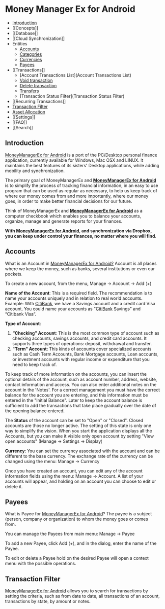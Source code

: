 # Money Manager Ex for Android

- [Introduction](#Introduction)
- [[Concepts]]
- [[Database]]
- [[Cloud Synchronization]]
- Entities
    - [Accounts](#Accounts)
    - [Categories](Categories)
    - [Currencies](Currencies)
    - [Payees](#Payees)
- [[Transactions]]
    - [Account Transactions List](Account Transactions List)
    - [Void transaction](Void-Transaction)
    - [Delete transaction](Delete-Transaction)
    - [Transfers](Transfers)
    - [Transaction Status Filter](Transaction Status Filter)
- [[Recurring Transactions]]
- [Transaction Filter](#Transaction_Filter)
- [Asset Allocation](asset-allocation)
- [[Settings]]
- [[FAQ]]
- [[Search]]

## <a name="Introduction"></a>Introduction

<a href="Home">MoneyManagerEx for Android</a> is a port of the PC/Desktop personal finance application, currently available for Windows, Mac OSX and LINUX. It maintains the best
features of its sisters' Desktop applications, while adding mobility and synchronization.
<p></p>
The primary goal of MoneyManagerEx and <strong><a href="Home">MoneyManagerEx for Android</a></strong> is to simplify the process of tracking financial information, in an easy to use program that can be used as regular as necessary, to help us keep track of where our money comes from and more importantly, where our money goes, in order to make better financial decisions for our future.
<p></p>
Think of MoneyManagerEx and <strong><a href="Home">MoneyManagerEx for Android</a></strong> as a computer checkbook which enables you to balance your accounts, organize, manage and generate reports for your finances.
<p></p>
<strong>With <a href="Home">MoneyManagerEx for Android</a>, and synchronization via Dropbox, you can keep under control your finances, no matter where you will find.</strong>
<p></p>

## <a name="Accounts"></a>Accounts

What is an Account in <a href="Home">MoneyManagerEx for Android?</a> Account is all places where we keep the money, such as banks, several institutions or even our pockets.<br>

To create a new account, from the menu, Manage → Account → Add (+)

<strong>Name of the Account</strong>: This is a required field. The recommendation is to name your accounts uniquely and in relation to real world accounts. Example:
With <a href="CitiBank">CitiBank</a>, we have a Savings account and a credit card Visa account. You could name your accounts as "<a href="CitiBank">CitiBank</a> Savings" and
“Citibank Visa”.<br>

<strong>Type of Account</strong>:
<ol>
<li><strong>“Checking” Account</strong>: This is the most common type of account such as checking accounts, savings accounts, and credit card accounts. It supports three types of operations: deposit, withdrawal and transfer.</li>
<li><strong>"Term" Account</strong>: This kinds of accounts cover specialized accounts such as Cash Term Accounts, Bank Mortgage accounts, Loan accounts, or investment accounts with regular income or expenditure that you need to keep track of. <br></li>
</ol>
To keep track of more information on the accounts, you can insert the optional details of the account, such as account number, address, website, contact information and access. You can also enter additional notes on the account in the 'Notes'.
For a correct management you must have the correct balance for the account you are entering, and this information must be entered in the "Initial Balance". Later to keep the account balance is sufficient to add the transactions that take place gradually over the date of the opening balance entered.
<p></p>
The <strong>Status</strong> of the account can be set to "Open" or "Closed". Closed accounts are those no longer active. The setting of this state is only one way to simplify the vision. When you start the application displays all the Accounts, but you can make it visible only open account by setting "View open accounts" (Manage → Settings → Display)

<strong>Currency</strong>: You can set the currency associated with the account and can be different to the base currency. The exchange rate of the currency can be changed using
the menu: Manage → Currency

Once you have created an account, you can edit any of the account information fields using the menu: Manage → Account. A list of your accounts will appear, and holding on an
account you can choose to edit or delete it.

## <a name="Payees"></a>Payees

What is Payee for <a href="Home">MoneyManagerEx for Android</a>? The payee is a subject (person, company or organization) to whom the money goes or comes from.
<p></p>
You can manage the Payees from main menu: Manage → Payee
<p></p>
To add a new Payee, click Add (+), and in the dialog, enter the name of the Payee.
<p></p>
To edit or delete a Payee hold on the desired Payee will open a context menu with the possible operations.

## <a name="Transaction_Filter"></a>Transaction Filter

<a href="Home">MoneyManagerEx for Android</a> allows you to search for transactions by setting the criteria, such as from date to date, all transactions of an account, transactions
by state, by amount or notes.
 